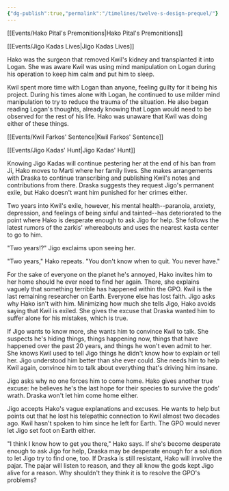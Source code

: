 ```yaml
---
{"dg-publish":true,"permalink":"/timelines/twelve-s-design-prequel/"}
---
```


[[Events/Hako Pital's Premonitions\|Hako Pital's Premonitions]]

[[Events/Jigo Kadas Lives\|Jigo Kadas Lives]]

Hako was the surgeon that removed Kwil's kidney and transplanted it into Logan. She was aware Kwil was using mind manipulation on Logan during his operation to keep him calm and put him to sleep.

Kwil spent more time with Logan than anyone, feeling guilty for it being his project. During his times alone with Logan, he continued to use milder mind manipulation to try to reduce the trauma of the situation. He also began reading Logan's thoughts, already knowing that Logan would need to be observed for the rest of his life. Hako was unaware that Kwil was doing either of these things.

[[Events/Kwil Farkos' Sentence\|Kwil Farkos' Sentence]]

[[Events/Jigo Kadas' Hunt\|Jigo Kadas' Hunt]]

Knowing Jigo Kadas will continue pestering her at the end of his ban from Ji, Hako moves to Marti where her family lives. She makes arrangements with Draska to continue transcribing and publishing Kwil's notes and contributions from there. Draska suggests they request Jigo's permanent exile, but Hako doesn't want him punished for her crimes either.

Two years into Kwil's exile, however, his mental health--paranoia, anxiety, depression, and feelings of being sinful and tainted--has deteriorated to the point where Hako is desperate enough to ask Jigo for help. She follows the latest rumors of the zarkis' whereabouts and uses the nearest kasta center to go to him.

"Two years!?" Jigo exclaims upon seeing her.

"Two years," Hako repeats. "You don't know when to quit. You never have."

For the sake of everyone on the planet he's annoyed, Hako invites him to her home should he ever need to find her again. There, she explains vaguely that something terrible has happened within the GPO. Kwil is the last remaining researcher on Earth. Everyone else has lost faith. Jigo asks why Hako isn't with him. Minimizing how much she tells Jigo, Hako avoids saying that Kwil is exiled. She gives the excuse that Draska wanted him to suffer alone for his mistakes, which is true. 

If Jigo wants to know more, she wants him to convince Kwil to talk. She suspects he's hiding things, things happening now, things that have happened over the past 20 years, and things he won't even admit to her. She knows Kwil used to tell Jigo things he didn't know how to explain or tell her. Jigo understood him better than she ever could. She needs him to help Kwil again, convince him to talk about everything that's driving him insane.

Jigo asks why no one forces him to come home. Hako gives another true excuse: he believes he's the last hope for their species to survive the gods' wrath. Draska won't let him come home either.

Jigo accepts Hako's vague explanations and excuses. He wants to help but points out that he lost his telepathic connection to Kwil almost two decades ago. Kwil hasn't spoken to him since he left for Earth. The GPO would never let Jigo set foot on Earth either.

"I think I know how to get you there," Hako says. If she's become desperate enough to ask Jigo for help, Draska may be desperate enough for a solution to let Jigo try to find one, too. If Draska is still resistant, Hako will involve the pajar. The pajar will listen to reason, and they all know the gods kept Jigo alive for a reason. Why shouldn't they think it is to resolve the GPO's problems?